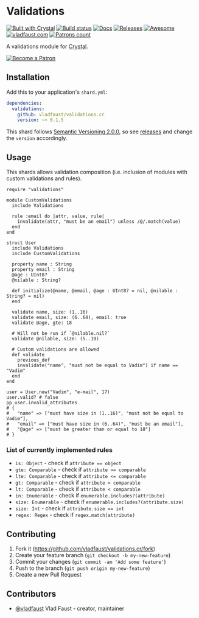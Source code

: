 # Validations

[![Built with Crystal](https://img.shields.io/badge/built%20with-crystal-000000.svg?style=flat-square)](https://crystal-lang.org/)
[![Build status](https://img.shields.io/travis/vladfaust/validations.cr/master.svg?style=flat-square)](https://travis-ci.org/vladfaust/validations.cr)
[![Docs](https://img.shields.io/badge/docs-available-brightgreen.svg?style=flat-square)](https://github.vladfaust.com/validations.cr)
[![Releases](https://img.shields.io/github/release/vladfaust/validations.cr.svg?style=flat-square)](https://github.com/vladfaust/validations.cr/releases)
[![Awesome](https://github.com/vladfaust/awesome/blob/badge-flat-alternative/media/badge-flat-alternative.svg)](https://github.com/veelenga/awesome-crystal)
[![vladfaust.com](https://img.shields.io/badge/style-.com-lightgrey.svg?longCache=true&style=flat-square&label=vladfaust&colorB=0a83d8)](https://vladfaust.com)
[![Patrons count](https://img.shields.io/badge/dynamic/json.svg?label=patrons&url=https://www.patreon.com/api/user/11296360&query=$.included[0].attributes.patron_count&style=flat-square&colorB=red&maxAge=86400)](https://www.patreon.com/vladfaust)

A validations module for [Crystal](https://crystal-lang.org/).

[![Become a Patron](https://vladfaust.com/img/patreon-small.svg)](https://www.patreon.com/vladfaust)

## Installation

Add this to your application's `shard.yml`:

```yaml
dependencies:
  validations:
    github: vladfaust/validations.cr
    version: ~> 0.1.5
```

This shard follows [Semantic Versioning 2.0.0](https://semver.org/), so see [releases](https://github.com/vladfaust/callbacks.cr/releases) and change the `version` accordingly.

## Usage

This shards allows validation composition (i.e. inclusion of modules with custom validations and rules).

```crystal
require "validations"

module CustomValidations
  include Validations

  rule :email do |attr, value, rule|
    invalidate(attr, "must be an email") unless /@/.match(value)
  end
end

struct User
  include Validations
  include CustomValidations

  property name : String
  property email : String
  @age : UInt8?
  @nilable : String?

  def initialize(@name, @email, @age : UInt8? = nil, @nilable : String? = nil)
  end

  validate name, size: (1..16)
  validate email, size: (6..64), email: true
  validate @age, gte: 18

  # Will not be run if `@nilable.nil?`
  validate @nilable, size: (5..10)

  # Custom validations are allowed
  def validate
    previous_def
    invalidate("name", "must not be equal to Vadim") if name == "Vadim"
  end
end

user = User.new("Vadim", "e-mail", 17)
user.valid? # false
pp user.invalid_attributes
# {
#   "name" => ["must have size in (1..16)", "must not be equal to Vadim"],
#   "email" => ["must have size in (6..64)", "must be an email"],
#   "@age" => ["must be greater than or equal to 18"]
# }
```

### List of currently implemented rules

* `is: Object` - check if `attribute == object`
* `gte: Comparable` - check if `attribute >= comparable`
* `lte: Comparable` - check if `attribute <= comparable`
* `gt: Comparable` - check if `attribute > comparable`
* `lt: Comparable` - check if `attribute < comparable`
* `in: Enumerable` - check if `enumerable.includes?(attribute)`
* `size: Enumerable` - check if `enumerable.includes?(attribute.size)`
* `size: Int` - check if `attribute.size == int`
* `regex: Regex` - check if `regex.match(attribute)`

## Contributing

1. Fork it (<https://github.com/vladfaust/validations.cr/fork>)
2. Create your feature branch (`git checkout -b my-new-feature`)
3. Commit your changes (`git commit -am 'Add some feature'`)
4. Push to the branch (`git push origin my-new-feature`)
5. Create a new Pull Request

## Contributors

- [@vladfaust](https://github.com/vladfaust) Vlad Faust - creator, maintainer
